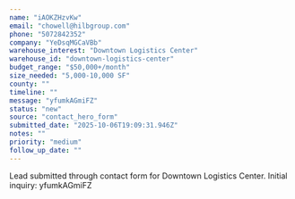 ```yaml
---
name: "iAOKZHzvKw"
email: "chowell@hilbgroup.com"
phone: "5072842352"
company: "YeDsqMGCaVBb"
warehouse_interest: "Downtown Logistics Center"
warehouse_id: "downtown-logistics-center"
budget_range: "$50,000+/month"
size_needed: "5,000-10,000 SF"
county: ""
timeline: ""
message: "yfumkAGmiFZ"
status: "new"
source: "contact_hero_form"
submitted_date: "2025-10-06T19:09:31.946Z"
notes: ""
priority: "medium"
follow_up_date: ""
---
```


Lead submitted through contact form for Downtown Logistics Center.
Initial inquiry: yfumkAGmiFZ
